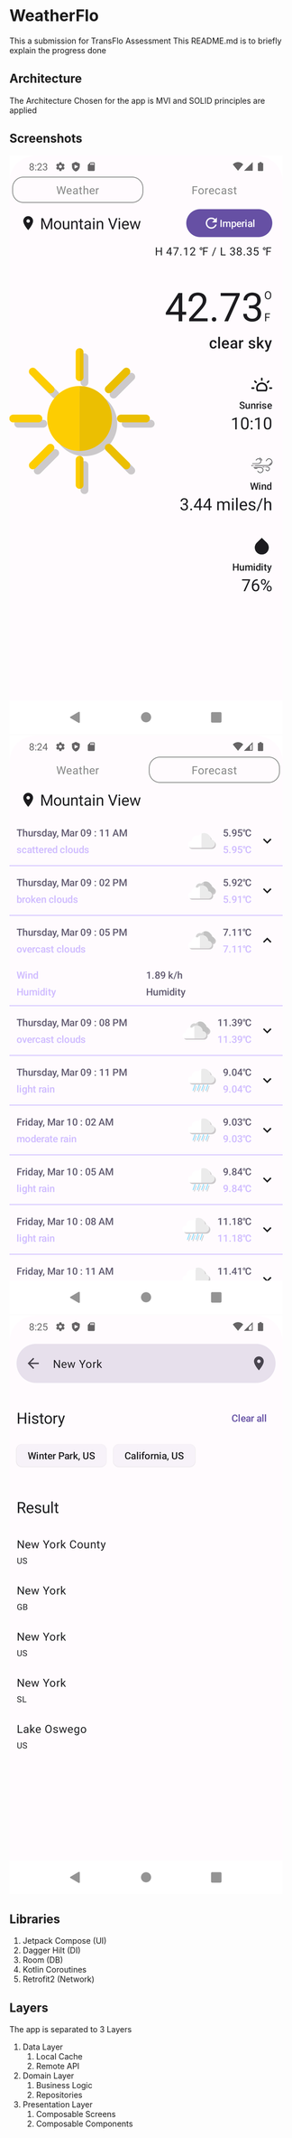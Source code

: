 # WeatherFlo
This a submission for TransFlo Assessment 
This README.md is to briefly explain the progress done

## Architecture
The Architecture Chosen for the app is MVI and SOLID principles are applied

## Screenshots
<img src="screenshots/Screenshot_Dashboard.png"/>
<img src="screenshots/Screenshot_Forecast.png"/>
<img src="screenshots/Screenshot_Search.png"/>

## Libraries
1.  Jetpack Compose (UI)
2.  Dagger Hilt     (DI)
3.  Room     (DB)
4.  Kotlin Coroutines
5.  Retrofit2 (Network)

## Layers
The app is separated to 3 Layers

1. Data Layer
   1. Local Cache
   2. Remote API
2. Domain Layer
   1. Business Logic
   2. Repositories
3. Presentation Layer
   1. Composable Screens
   2. Composable Components
